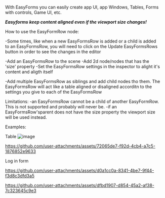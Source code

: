 With EasyForms you can easily create app UI, app Windows, Tables, Forms with controls, Game UI, etc.

***Easyforms keep content aligned even if the viewport size changes!***

How to use the EasyFormRow node:

-Some times, like when a new EasyFormsRow is added or a child is added to an EasyFormsRow, you will need to click on the Update EasyFormsRows button in order to see the changes in the editor

-Add an EasyFormsRow to the scene
-Add 2d node/nodes that has the 'size' property
-Set the EasyFormsRow settings in the inspector to alight it's content and aligth itself

-Add multiple EasyFormsRow as siblings and add child nodes tho them.
	The EasyFormsRow will act like a table aligned or disaligned accorditn to the settings you give to each of the EasyFormsRow



Limitations:
	-an EasyFormsRow cannot be a child of another EasyFormRow. This is not supported and probably will never be.
	-if an EasyFormsRow'sparent does not have the size property the viewport size will be used instead.

 Examples:

Table
 ![image](https://github.com/user-attachments/assets/dc41e924-6e4a-4822-8414-e4afd90e6902)
 

https://github.com/user-attachments/assets/72065de7-f92d-4cb4-a7c5-1876852e9633



 Log in form
 
https://github.com/user-attachments/assets/d0a1cc0a-8341-4be7-9f44-f3d8c3dfd3a5

https://github.com/user-attachments/assets/dfbd1907-d854-45a2-af38-7c323645c9e3

